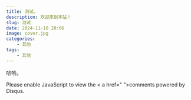 ```yaml
---
title: 测试。
description: 欢迎来到本站！
slug: 测试
date: 2024-11-10 20:06
image: cover.jpg
categories:
    - 其他
tags:
    - 其他
---
```


哈哈。

<div id="disqus_thread"></div>
<script>
    var disqus_config = function () {
        this.page.url = "{{.Permalink }}";
        this.page.identifier = "{{.Permalink }}";
    };
    (function() {
        var d = document, s = d.createElement('script');
        s.src = 'https://16051105.disqus.com/embed.js';
        s.setAttribute('data-timestamp', +new Date());
        (d.head || d.body).appendChild(s);
    })();
</script>
<noscript>Please enable JavaScript to view the < a href=" ">comments powered by Disqus</ a>.</noscript>
